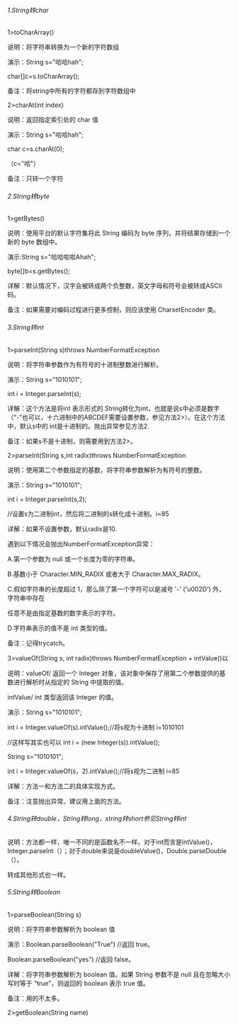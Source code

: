 ###### 1.String转char
1>toCharArray()

说明：将字符串转换为一个新的字符数组

演示：String s="哈哈hah";

char[]c=s.toCharArray();

备注：将string中所有的字符都存到字符数组中

2>charAt(int index)

说明：返回指定索引处的 char 值

演示：String s="哈哈hah";

char c=s.charAt(0);

（c="哈"）

备注：只转一个字符

###### 2.String转byte
1>getBytes()

说明：使用平台的默认字符集将此 String 编码为 byte 序列，并将结果存储到一个新的 byte 数组中。

演示:String s="哈哈啦啦Ahah";

byte[]b=s.getBytes();

详解：默认情况下，汉字会被转成两个负整数，英文字母和符号会被转成ASCII码。

备注：如果需要对编码过程进行更多控制，则应该使用 CharsetEncoder 类。

###### 3.String转int
1>parseInt(String s)throws NumberFormatException

说明：将字符串参数作为有符号的十进制整数进行解析。

演示：String s="1010101";

int i = Integer.parseInt(s);

详解：这个方法是将int 表示形式的 String转化为int，也就是说s中必须是数字（“-”也可以，十六进制中的ABCDEF需要设置参数，参见方法2>）。在这个方法中，默认s中的                    int是十进制的。抛出异常参见方法2.

备注：如果s不是十进制，则需要用到方法2>。

2>parseInt(String s,int radix)throws NumberFormatException

说明：使用第二个参数指定的基数，将字符串参数解析为有符号的整数。

演示：String s="1010101";

int i = Integer.parseInt(s,2);

//设置s为二进制int，然后将二进制的s转化成十进制。i=85

详解：如果不设置参数，默认radix是10.

遇到以下情况会抛出NumberFormatException异常：

A.第一个参数为 null 或一个长度为零的字符串。

B.基数小于 Character.MIN_RADIX 或者大于 Character.MAX_RADIX。

C.假如字符串的长度超过 1，那么除了第一个字符可以是减号 '-' ('u002D’) 外，字符串中存在

任意不是由指定基数的数字表示的字符。

D.字符串表示的值不是 int 类型的值。

备注：记得trycatch。

3>valueOf(String s, int radix)throws NumberFormatException + intValue()以

说明：valueOf/   返回一个 Integer 对象，该对象中保存了用第二个参数提供的基数进行解析时从指定的 String 中提取的值。

intValue/  int 类型返回该 Integer 的值。

演示：String s="1010101";

int i = Integer.valueOf(s).intValue();//将s视为十进制 i=1010101

//这样写其实也可以 int i = (new Integer(s)).intValue();

String s="1010101";

int i = Integer.valueOf(s，2).intValue();//将s视为二进制 i=85

详解：方法一和方法二的具体实现方式。

备注：注意抛出异常。建议用上面的方法。

###### 4.String转double，String转long，string转short参见String转int
说明：方法都一样，唯一不同的是函数名不一样。对于int而言是intValue()，Integer.parseInt（）；对于double来说是doubleValue()，Double.parseDouble（）。

转成其他形式也一样。

###### 5.String转Boolean
1>parseBoolean(String s)

说明：将字符串参数解析为 boolean 值

演示：Boolean.parseBoolean("True") //返回 true。

Boolean.parseBoolean("yes") //返回 false。

详解：将字符串参数解析为 boolean 值。如果 String 参数不是 null 且在忽略大小写时等于 "true"，则返回的 boolean 表示 true 值。

备注：用的不太多。

2>getBoolean(String name)

